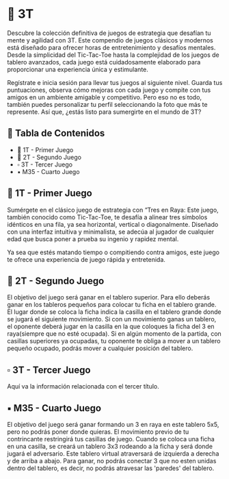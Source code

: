 # 🌟 3T

Descubre la colección definitiva de juegos de estrategia que desafían tu mente y agilidad con 3T. Este compendio de juegos clásicos y modernos está diseñado para ofrecer horas de entretenimiento y desafíos mentales. Desde la simplicidad del Tic-Tac-Toe hasta la complejidad de los juegos de tablero avanzados, cada juego está cuidadosamente elaborado para proporcionar una experiencia única y estimulante.

Regístrate e inicia sesión para llevar tus juegos al siguiente nivel. Guarda tus puntuaciones, observa cómo mejoras con cada juego y compite con tus amigos en un ambiente amigable y competitivo. Pero eso no es todo, también puedes personalizar tu perfil seleccionando la foto que más te represente. Así que, ¿estás listo para sumergirte en el mundo de 3T?

## 📑 Tabla de Contenidos

- 🔹 1T - Primer Juego 
- 🔸 2T - Segundo Juego
- ▫️ 3T - Tercer Juego 
- ▪️ M35 - Cuarto Juego

## 🔹 1T - Primer Juego

Sumérgete en el clásico juego de estrategia con “Tres en Raya: Este juego, también conocido como Tic-Tac-Toe, te desafía a alinear tres símbolos idénticos en una fila, ya sea horizontal, vertical o diagonalmente. Diseñado con una interfaz intuitiva y minimalista, se adecúa al jugador de cualquier edad que busca poner a prueba su ingenio y rapidez mental.

Ya sea que estés matando tiempo o compitiendo contra amigos, este juego te ofrece una experiencia de juego rápida y entretenida.

## 🔸 2T - Segundo Juego 

El objetivo del juego será ganar en el tablero superior. Para ello deberás ganar en los tableros pequeños para colocar tu ficha en el tablero grande.
El lugar donde se coloca la ficha indica la casilla en el tablero grande donde se jugará el siguiente movimiento. Si con un movimiento ganas un tablero, el oponente deberá jugar en la casilla en la que coloques la ficha del 3 en raya(siempre que no esté ocupada).
Si en algún momento de la partida, con casillas superiores ya ocupadas, tu oponente te obliga a mover a un tablero pequeño ocupado, podrás mover a cualquier posición del tablero.

## ▫️ 3T - Tercer Juego 

Aquí va la información relacionada con el tercer título.

## ▪️ M35 - Cuarto Juego 

El objetivo del juego será ganar formando un 3 en raya en este tablero 5x5, pero no podrás poner donde quieras. El movimiento previo de tu contrincante restringirá tus casillas de juego.
Cuando se coloca una ficha en una casilla, se creará un tablero 3x3 rodeando a la ficha y será donde jugará el adversario.
Este tablero virtual atraversará de izquierda a derecha y de arriba a abajo.
Para ganar, no podrás conectar 3 que no esten unidas dentro del tablero, es decir, no podrás atravesar las 'paredes' del tablero.
